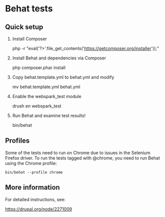 Behat tests
===========

Quick setup
-----------

 
 1. Install Composer

    php -r "eval('?>'.file_get_contents('https://getcomposer.org/installer'));"
 
 2. Install Behat and dependencies via Composer

    php composer.phar install

 3. Copy behat.template.yml to behat.yml and modify

    mv behat.template.yml behat.yml
 
 4. Enable the webspark_test module

    drush en webspark_test

 5. Run Behat and examine test results!
 
    bin/behat

Profiles
--------

Some of the tests need to run on Chrome due to issues in the Selenium Firefox 
driver. To run the tests tagged with @chrome, you need to run Behat using the 
Chrome profile:

    bin/behat --profile chrome

More information
----------------

For detailed instructions, see:

  https://drupal.org/node/2271009

